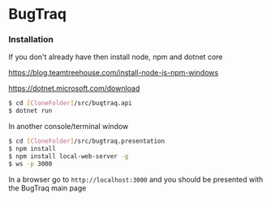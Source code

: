 # BugTraq

### Installation
If you don't already have then install node, npm and dotnet core

https://blog.teamtreehouse.com/install-node-js-npm-windows

https://dotnet.microsoft.com/download
```sh
$ cd [CloneFolder]/src/buqtraq.api
$ dotnet run
```
In another console/terminal window

```sh
$ cd [CloneFolder]/src/bugtraq.presentation
$ npm install
$ npm install local-web-server -g
$ ws -p 3000
```
In a browser go to ```http://localhost:3000``` and you should be presented with the BugTraq main page
